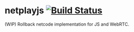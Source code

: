# netplayjs [![Build Status](https://travis-ci.org/rameshvarun/netplayjs.svg?branch=master)](https://travis-ci.org/rameshvarun/netplayjs)
(WIP) Rollback netcode implementation for JS and WebRTC.
